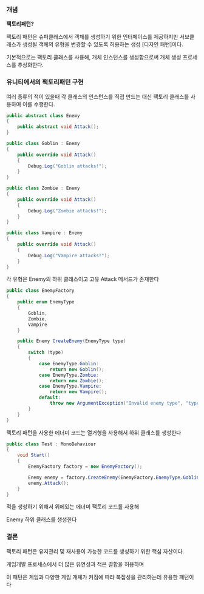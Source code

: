 ### 개념

**팩토리패턴?**

팩토리 패턴은 슈퍼클래스에서 객체를 생성하기 위한 인터페이스를 제공하지만
서브클래스가 생성될 객체의 유형을 변경할 수 있도록 허용하는 생성 [디자인 패턴]이다.

기본적으로는 팩토리 클래스를 사용해, 개체 인스턴스를 생성함으로써
개체 생성 프로세스를 추상화한다.

### 유니티에서의 팩토리패턴 구현

여러 종류의 적이 있을때 각 클래스의 인스턴스를 직접 만드는 대신 팩토리 클래스를 사용하여 이를 수행한다.

```csharp
public abstract class Enemy
{
    public abstract void Attack();
}

public class Goblin : Enemy
{
    public override void Attack()
    {
        Debug.Log("Goblin attacks!");
    }
}

public class Zombie : Enemy
{
    public override void Attack()
    {
        Debug.Log("Zombie attacks!");
    }
}

public class Vampire : Enemy
{
    public override void Attack()
    {
        Debug.Log("Vampire attacks!");
    }
}
```

각 유형은 Enemy의 하위 클래스이고 고유 Attack 메서드가 존재한다

```csharp
public class EnemyFactory
{
    public enum EnemyType
    {
        Goblin,
        Zombie,
        Vampire
    }

    public Enemy CreateEnemy(EnemyType type)
    {
        switch (type)
        {
            case EnemyType.Goblin:
                return new Goblin();
            case EnemyType.Zombie:
                return new Zombie();
            case EnemyType.Vampire:
                return new Vampire();
            default:
                throw new ArgumentException("Invalid enemy type", "type");
        }
    }
}
```

펙토리 패턴을 사용한 에너미 코드는 열거형을 사용해서 하위 클래스를 생성한다

```csharp
public class Test : MonoBehaviour
{
    void Start()
    {
        EnemyFactory factory = new EnemyFactory();

        Enemy enemy = factory.CreateEnemy(EnemyFactory.EnemyType.Goblin);
        enemy.Attack();
    }
}
```

적을 생성하기 위해서 위에있는 에너미 팩토리 코드를 사용해 

Enemy 하위 클래스를 생성한다

### 결론

팩토리 패턴은 유지관리 및 재사용이 가능한 코드를 생성하기 위한 핵심 자산이다.

게임개발 프로세스에서 더 많은 유연성과 적은 결합을 허용하며 

이 패턴은 게임과 다양한 게임 개체가 커짐에 따라 복잡성을 관리하는데 유용한 패턴이다